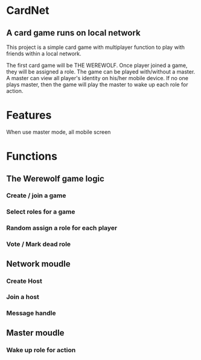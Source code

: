 CardNet
===========
A card game runs on local network
-----------

This project is a simple card game with multiplayer function to play with friends within a local network.

The first card game will be THE WEREWOLF. Once player joined a game, they will be assigned a role. The game can be played with/without a master. A master can view all player's identity on his/her mobile device. If no one plays master, then the game will play the master to wake up each role for action.

# Features
When use master mode, all mobile screen 

# Functions
## The Werewolf game logic

### Create / join a game
### Select roles for a game
### Random assign a role for each player
### Vote / Mark dead role


## Network moudle

### Create Host
### Join a host
### Message handle

## Master moudle
### Wake up role for action